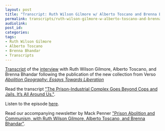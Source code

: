 ```yaml
---
layout: post
title: "Transcript: Ruth Wilson Gilmore w/ Alberto Toscano and Brenna Bhandar"
permalink: transcripts/ruth-wilson-gilmore-w-alberto-toscano-and-brenna-bhandar/
audiolink: 
post_id:
categories:
tags: 
- Ruth Wilson Gilmore
- Alberto Toscano 
- Brenna Bhandar 
- Transcripts
---
```


[Transcript](https://jacobin.com/2022/08/prison-industrial-complex-race-capitalism-abolitionism) of the [interview](https://thedigradio.com/podcast/ruth-wilson-gilmore-w-alberto-toscano-and-brenna-bhandar) with Ruth Wilson Gilmore, Alberto Toscano, and Brenna Bhandar following the publication of the new collection from Verso *[Abolition Geography: Essays Towards Liberation](https://www.versobooks.com/books/3785-abolition-geography)*

Read the transcript ["The Prison-Industrial Complex Goes Beyond Cops and Jails. It’s All Around Us."](https://jacobin.com/2022/08/prison-industrial-complex-race-capitalism-abolitionism).
 
Listen to the episode [here](https://thedigradio.com/podcast/ruth-wilson-gilmore-w-alberto-toscano-and-brenna-bhandar).

Read our accompanying newsletter by Mack Penner ["Prison Abolition and Communism, with Ruth Wilson Gilmore, Alberto Toscano, and Brenna Bhandar"](https://thedigradio.com/newsletter31).